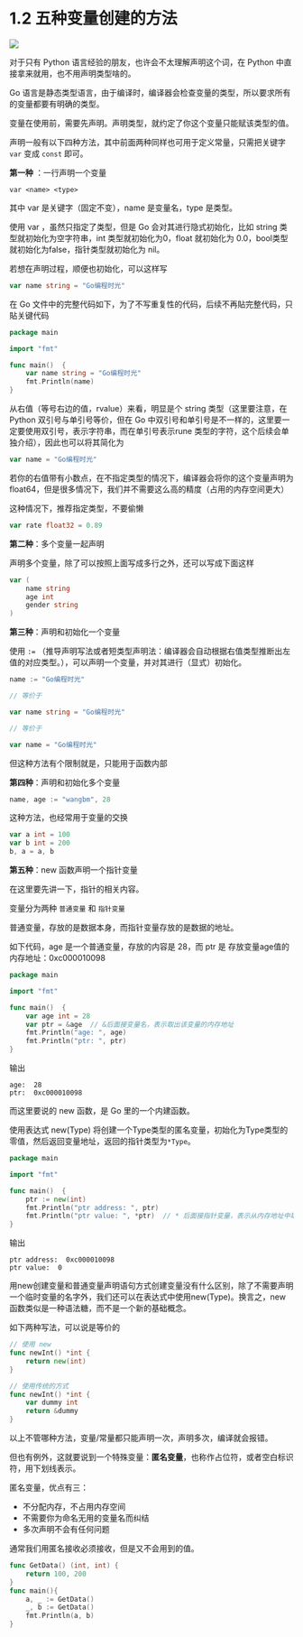 # 1.2 五种变量创建的方法

![](http://image.iswbm.com/20200607145423.png)

对于只有 Python 语言经验的朋友，也许会不太理解声明这个词，在 Python 中直接拿来就用，也不用声明类型啥的。

Go 语言是静态类型语言，由于编译时，编译器会检查变量的类型，所以要求所有的变量都要有明确的类型。

变量在使用前，需要先声明。声明类型，就约定了你这个变量只能赋该类型的值。

声明一般有以下四种方法，其中前面两种同样也可用于定义常量，只需把关键字 `var` 变成 `const` 即可。

**第一种** ：一行声明一个变量

```
var <name> <type>
```

其中 var 是关键字（固定不变），name 是变量名，type 是类型。

使用 var ，虽然只指定了类型，但是 Go 会对其进行隐式初始化，比如 string 类型就初始化为空字符串，int 类型就初始化为0，float 就初始化为 0.0，bool类型就初始化为false，指针类型就初始化为 nil。

若想在声明过程，顺便也初始化，可以这样写

```go
var name string = "Go编程时光"
```

在 Go 文件中的完整代码如下，为了不写重复性的代码，后续不再貼完整代码，只貼关键代码

```go
package main

import "fmt"

func main()  {
	var name string = "Go编程时光"
	fmt.Println(name)
}
```

从右值（等号右边的值，rvalue）来看，明显是个 string 类型（这里要注意，在 Python 双引号与单引号等价，但在 Go 中双引号和单引号是不一样的，这里要一定要使用双引号，表示字符串，而在单引号表示rune 类型的字符，这个后续会单独介绍），因此也可以将其简化为

```go
var name = "Go编程时光"
```

若你的右值带有小数点，在不指定类型的情况下，编译器会将你的这个变量声明为 float64，但是很多情况下，我们并不需要这么高的精度（占用的内存空间更大）

这种情况下，推荐指定类型，不要偷懒

```go
var rate float32 = 0.89
```

**第二种**：多个变量一起声明

声明多个变量，除了可以按照上面写成多行之外，还可以写成下面这样

```go
var (
	name string
	age int
	gender string
)
```

**第三种**：声明和初始化一个变量

使用 `:=` （推导声明写法或者短类型声明法：编译器会自动根据右值类型推断出左值的对应类型。），可以声明一个变量，并对其进行（显式）初始化。

```go
name := "Go编程时光"

// 等价于

var name string = "Go编程时光"

// 等价于

var name = "Go编程时光"
```

但这种方法有个限制就是，只能用于函数内部

**第四种**：声明和初始化多个变量

```go
name, age := "wangbm", 28
```

这种方法，也经常用于变量的交换

```go
var a int = 100
var b int = 200
b, a = a, b
```

**第五种**：new 函数声明一个指针变量

在这里要先讲一下，指针的相关内容。

变量分为两种 `普通变量` 和 `指针变量`

普通变量，存放的是数据本身，而指针变量存放的是数据的地址。

如下代码，age 是一个普通变量，存放的内容是 28，而 ptr 是 存放变量age值的内存地址：0xc000010098

```go
package main

import "fmt"

func main()  {
	var age int = 28
	var ptr = &age  // &后面接变量名，表示取出该变量的内存地址
	fmt.Println("age: ", age)
	fmt.Println("ptr: ", ptr)
}
```

输出

```
age:  28
ptr:  0xc000010098
```

而这里要说的 new 函数，是 Go 里的一个内建函数。

使用表达式 new(Type) 将创建一个Type类型的匿名变量，初始化为Type类型的零值，然后返回变量地址，返回的指针类型为`*Type`。

```go
package main

import "fmt"

func main()  {
	ptr := new(int)
	fmt.Println("ptr address: ", ptr)
	fmt.Println("ptr value: ", *ptr)  // * 后面接指针变量，表示从内存地址中取出值
}

```

输出

```
ptr address:  0xc000010098
ptr value:  0
```

用new创建变量和普通变量声明语句方式创建变量没有什么区别，除了不需要声明一个临时变量的名字外，我们还可以在表达式中使用new(Type)。换言之，new函数类似是一种语法糖，而不是一个新的基础概念。

如下两种写法，可以说是等价的

```go
// 使用 new
func newInt() *int {
    return new(int)
}

// 使用传统的方式
func newInt() *int {
    var dummy int
    return &dummy
}
```



以上不管哪种方法，变量/常量都只能声明一次，声明多次，编译就会报错。

但也有例外，这就要说到一个特殊变量：**匿名变量**，也称作占位符，或者空白标识符，用下划线表示。

匿名变量，优点有三：

- 不分配内存，不占用内存空间
- 不需要你为命名无用的变量名而纠结
- 多次声明不会有任何问题

通常我们用匿名接收必须接收，但是又不会用到的值。

```go
func GetData() (int, int) {
    return 100, 200
}
func main(){
    a, _ := GetData()
    _, b := GetData()
    fmt.Println(a, b)
}
```





